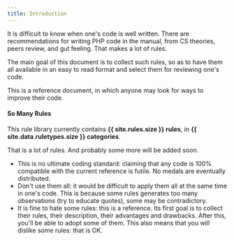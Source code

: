 ```yaml
---
title: Introduction
---
```


It is difficult to know when one's code is well written. There are recommendations for writing PHP code in the manual, from CS theories, peers review, and gut feeling. That makes a lot of rules.

The main goal of this document is to collect such rules, so as to have them all available in an easy to read format and select them for reviewing one's code.

This is a reference document, in which anyone may look for ways to improve their code.


#### So Many Rules

This rule library currently contains **{{ site.rules.size }} rules**, in **{{ site.data.ruletypes.size }} categories**.

That is a lot of rules. And probably some more will be added soon.

* This is no ultimate coding standard: claiming that any code is 100% compatible with the current reference is futile. No medals are eventually distributed.
* Don't use them all: it would be difficult to apply them all at the same time in one's code. This is because some rules generates too many observations (try to educate quotes), some may be contradictory.
* It is fine to hate some rules: this is a reference. Its first goal is to collect their rules, their description, their advantages and drawbacks. After this, you'll be able to adopt some of them. This also means that you will dislike some rules: that is OK.

